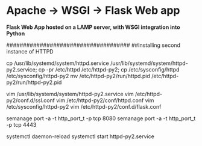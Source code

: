 # Apache -> WSGI -> Flask Web app
**Flask Web App hosted on a LAMP server, with WSGI integration into Python**














#####################################
##Installing second instance of HTTPD

cp /usr/lib/systemd/system/httpd.service /usr/lib/systemd/system/httpd-py2.service; cp -pr /etc/httpd /etc/httpd-py2; cp /etc/sysconfig/httpd /etc/sysconfig/httpd-py2
mv /etc/httpd-py2/run/httpd.pid /etc/httpd-py2/run/httpd-py2.pid

vim /usr/lib/systemd/system/httpd-py2.service 
vim /etc/httpd-py2/conf.d/ssl.conf 
vim /etc/httpd-py2/conf/httpd.conf 
vim /etc/sysconfig/httpd-py2 
vim /etc/httpd-py2/conf.d/flask.conf 

semanage port -a -t http_port_t -p tcp 8080
semanage port -a -t http_port_t -p tcp 4443

systemctl daemon-reload 
systemctl start httpd-py2.service 

